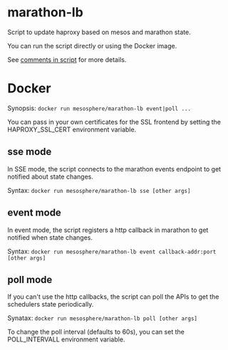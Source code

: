 # marathon-lb
Script to update haproxy based on mesos and marathon state.

You can run the script directly or using the Docker image.

See [comments in script](mesos-update-haproxy.py) for more details.

# Docker
Synopsis: `docker run mesosphere/marathon-lb event|poll ...`

You can pass in your own certificates for the SSL frontend by setting
the HAPROXY_SSL_CERT environment variable.

## sse mode
In SSE mode, the script connects to the marathon events endpoint to get
notified about state changes.

Syntax: `docker run mesosphere/marathon-lb sse [other args]`

## event mode
In event mode, the script registers a http callback in marathon to get
notified when state changes.

Syntax: `docker run mesosphere/marathon-lb event callback-addr:port [other args]`

## poll mode
If you can't use the http callbacks, the script can poll the APIs to get
the schedulers state periodically.

Synatax: `docker run mesosphere/marathon-lb poll [other args]`

To change the poll interval (defaults to 60s), you can set the POLL_INTERVALL
environment variable.
